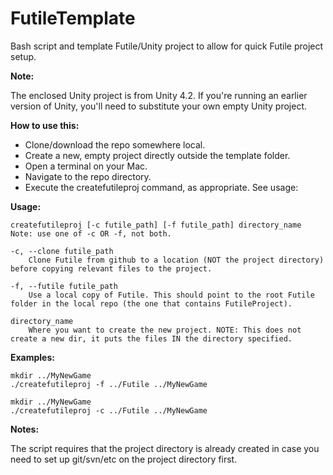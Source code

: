 FutileTemplate
==============

Bash script and template Futile/Unity project to allow for quick Futile project setup.

**Note:**

The enclosed Unity project is from Unity 4.2. If you're running an earlier version of Unity, you'll need to substitute your own empty Unity project.

**How to use this:**

* Clone/download the repo somewhere local.
* Create a new, empty project directly outside the template folder.
* Open a terminal on your Mac.
* Navigate to the repo directory.
* Execute the createfutileproj command, as appropriate. See usage:

**Usage:**

    createfutileproj [-c futile_path] [-f futile_path] directory_name
    Note: use one of -c OR -f, not both.

    -c, --clone futile_path
        Clone Futile from github to a location (NOT the project directory) before copying relevant files to the project.

    -f, --futile futile_path
        Use a local copy of Futile. This should point to the root Futile folder in the local repo (the one that contains FutileProject).

    directory_name
        Where you want to create the new project. NOTE: This does not create a new dir, it puts the files IN the directory specified.

**Examples:**

    mkdir ../MyNewGame
    ./createfutileproj -f ../Futile ../MyNewGame

    mkdir ../MyNewGame
    ./createfutileproj -c ../Futile ../MyNewGame

**Notes:**

The script requires that the project directory is already created in case you need to set up git/svn/etc on the project directory first.
